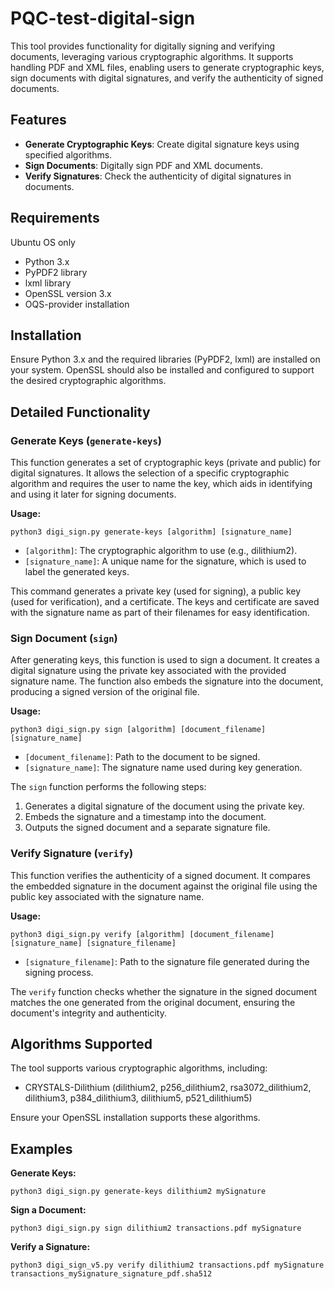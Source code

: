 # PQC-test-digital-sign
This tool provides functionality for digitally signing and verifying documents, leveraging various cryptographic algorithms. It supports handling PDF and XML files, enabling users to generate cryptographic keys, sign documents with digital signatures, and verify the authenticity of signed documents.

## Features

- **Generate Cryptographic Keys**: Create digital signature keys using specified algorithms.
- **Sign Documents**: Digitally sign PDF and XML documents.
- **Verify Signatures**: Check the authenticity of digital signatures in documents.

## Requirements

Ubuntu OS only
- Python 3.x
- PyPDF2 library
- lxml library
- OpenSSL version 3.x
- OQS-provider installation

## Installation

Ensure Python 3.x and the required libraries (PyPDF2, lxml) are installed on your system. OpenSSL should also be installed and configured to support the desired cryptographic algorithms.

## Detailed Functionality

### Generate Keys (`generate-keys`)

This function generates a set of cryptographic keys (private and public) for digital signatures. It allows the selection of a specific cryptographic algorithm and requires the user to name the key, which aids in identifying and using it later for signing documents.

**Usage:**

```
python3 digi_sign.py generate-keys [algorithm] [signature_name]
```

- `[algorithm]`: The cryptographic algorithm to use (e.g., dilithium2).
- `[signature_name]`: A unique name for the signature, which is used to label the generated keys.

This command generates a private key (used for signing), a public key (used for verification), and a certificate. The keys and certificate are saved with the signature name as part of their filenames for easy identification.

### Sign Document (`sign`)

After generating keys, this function is used to sign a document. It creates a digital signature using the private key associated with the provided signature name. The function also embeds the signature into the document, producing a signed version of the original file.

**Usage:**

```
python3 digi_sign.py sign [algorithm] [document_filename] [signature_name]
```

- `[document_filename]`: Path to the document to be signed.
- `[signature_name]`: The signature name used during key generation.

The `sign` function performs the following steps:
1. Generates a digital signature of the document using the private key.
2. Embeds the signature and a timestamp into the document.
3. Outputs the signed document and a separate signature file.

### Verify Signature (`verify`)

This function verifies the authenticity of a signed document. It compares the embedded signature in the document against the original file using the public key associated with the signature name.

**Usage:**

```
python3 digi_sign.py verify [algorithm] [document_filename] [signature_name] [signature_filename]
```

- `[signature_filename]`: Path to the signature file generated during the signing process.

The `verify` function checks whether the signature in the signed document matches the one generated from the original document, ensuring the document's integrity and authenticity.

## Algorithms Supported

The tool supports various cryptographic algorithms, including:

- CRYSTALS-Dilithium (dilithium2, p256_dilithium2, rsa3072_dilithium2, dilithium3, p384_dilithium3, dilithium5, p521_dilithium5)

Ensure your OpenSSL installation supports these algorithms.

## Examples

**Generate Keys:**

```
python3 digi_sign.py generate-keys dilithium2 mySignature
```

**Sign a Document:**

```
python3 digi_sign.py sign dilithium2 transactions.pdf mySignature
```

**Verify a Signature:**

```
python3 digi_sign_v5.py verify dilithium2 transactions.pdf mySignature transactions_mySignature_signature_pdf.sha512
```

